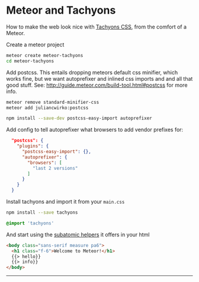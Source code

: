 # Meteor and Tachyons

How to make the web look nice with [Tachyons CSS], from the comfort of a Meteor.

Create a meteor project

```sh
meteor create meteor-tachyons
cd meteor-tachyons
```

Add postcss. This entails dropping meteors default css minifier, which works fine, but we want autoprefixer and inlined css imports and and all that good stuff. See: http://guide.meteor.com/build-tool.html#postcss for more info.

```sh
meteor remove standard-minifier-css
meteor add juliancwirko:postcss
```

```sh
npm install --save-dev postcss-easy-import autoprefixer
```

Add config to tell autoprefixer what browsers to add vendor prefixes for:

```json
  "postcss": {
    "plugins": {
      "postcss-easy-import": {},
      "autoprefixer": {
        "browsers": [
          "last 2 versions"
        ]
      }
    }
  }
  ```

  Install tachyons and import it from your `main.css`

  ```sh
  npm install --save tachyons
  ```

  ```css
  @import 'tachyons'
  ```

  And start using the [subatomic helpers] it offers in your html

  ```html
  <body class="sans-serif measure pa6">
    <h1 class="f-6">Welcome to Meteor!</h1>
    {{> hello}}
    {{> info}}
  </body>
  ```



---

[Tachyons CSS]: http://tachyons.io/
[subatomic helpers]: http://tachyons.io/docs/
